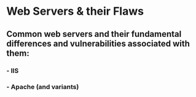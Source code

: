 # Web Servers & their Flaws

## Common web servers and their fundamental differences and vulnerabilities associated with them:
### - IIS
### - Apache (and variants)

